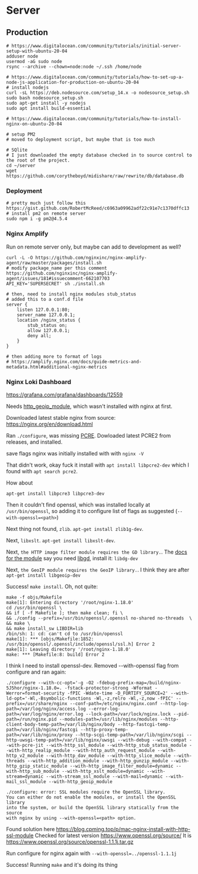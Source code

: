 # Server

## Production

```
# https://www.digitalocean.com/community/tutorials/initial-server-setup-with-ubuntu-20-04
adduser node
usermod -aG sudo node
rsync --archive --chown=node:node ~/.ssh /home/node

# https://www.digitalocean.com/community/tutorials/how-to-set-up-a-node-js-application-for-production-on-ubuntu-20-04
# install nodejs
curl -sL https://deb.nodesource.com/setup_14.x -o nodesource_setup.sh
sudo bash nodesource_setup.sh
sudo apt-get install -y nodejs
sudo apt install build-essential

# https://www.digitalocean.com/community/tutorials/how-to-install-nginx-on-ubuntu-20-04

# setup PM2
# moved to deployment script, but maybe that is too much

# SQlite
# I just downloaded the empty database checked in to source control to the root of the project.
cd ~/server
wget https://github.com/corytheboyd/midishare/raw/rewrite/db/database.db
```

### Deployment

```
# pretty much just follow this https://gist.github.com/RobertMcReed/c6963a09962adf22c91e7c1370dffc13
# install pm2 on remote server
sudo npm i -g pm2@4.5.4
```

### Nginx Amplify

Run on remote server only, but maybe can add to development as well?
```
curl -L -O https://github.com/nginxinc/nginx-amplify-agent/raw/master/packages/install.sh
# modify package_name per this comment https://github.com/nginxinc/nginx-amplify-agent/issues/181#issuecomment-662107703
API_KEY='SUPERSECRET' sh ./install.sh

# then, need to install nginx modules stub_status
# added this to a conf.d file
server {
	listen 127.0.0.1:80;
	server_name 127.0.0.1;
	location /nginx_status {
		stub_status on;
		allow 127.0.0.1;
		deny all;
	}
}

# then adding more to format of logs
# https://amplify.nginx.com/docs/guide-metrics-and-metadata.html#additional-nginx-metrics

```

### Nginx Loki Dashboard

https://grafana.com/grafana/dashboards/12559

Needs [http_geoip_module](https://nginx.org/en/docs/http/ngx_http_geoip_module.html), which wasn't installed with nginx at first.

Downloaded latest stable nginx from source: https://nginx.org/en/download.html

Ran `./configure`, was missing [PCRE](https://www.pcre.org/). Dowloaded latest PCRE2 from releases, and installed.

save flags nginx was initially installed with with `nginx -V`

That didn't work, okay fuck it install with `apt install libpcre2-dev` which I found with `apt search pcre2`.

How about
```
apt-get install libpcre3 libpcre3-dev
```

Then it couldn't find openssl, which was installed locally at `/usr/bin/openssl`, so adding it to configure list of flags as suggested (`--with-openssl=<path>`)

Next thing not found, `zlib`. `apt-get install zlib1g-dev`.

Next, `libxslt`. `apt-get install libxslt-dev`.

Next, `the HTTP image filter module requires the GD library.`. The [docs for the module](https://nginx.org/en/docs/http/ngx_http_image_filter_module.html) say you need [libgd](https://libgd.github.io/), install it: `libdg-dev`

Next, `the GeoIP module requires the GeoIP library.`. I think they are after `apt-get install libgeoip-dev`

Success! `make install`. Oh, not quite:
```
make -f objs/Makefile
make[1]: Entering directory '/root/nginx-1.18.0'
cd /usr/bin/openssl \
&& if [ -f Makefile ]; then make clean; fi \
&& ./config --prefix=/usr/bin/openssl/.openssl no-shared no-threads  \
&& make \
&& make install_sw LIBDIR=lib
/bin/sh: 1: cd: can't cd to /usr/bin/openssl
make[1]: *** [objs/Makefile:1852: /usr/bin/openssl/.openssl/include/openssl/ssl.h] Error 2
make[1]: Leaving directory '/root/nginx-1.18.0'
make: *** [Makefile:8: build] Error 2
```

I think I need to install openssl-dev. Removed --with-openssl flag from configure and ran again:

```
./configure --with-cc-opt='-g -O2 -fdebug-prefix-map=/build/nginx-5J5hor/nginx-1.18.0=. -fstack-protector-strong -Wformat -Werror=format-security -fPIC -Wdate-time -D_FORTIFY_SOURCE=2' --with-ld-opt='-Wl,-Bsymbolic-functions -Wl,-z,relro -Wl,-z,now -fPIC' --prefix=/usr/share/nginx --conf-path=/etc/nginx/nginx.conf --http-log-path=/var/log/nginx/access.log --error-log-path=/var/log/nginx/error.log --lock-path=/var/lock/nginx.lock --pid-path=/run/nginx.pid --modules-path=/usr/lib/nginx/modules --http-client-body-temp-path=/var/lib/nginx/body --http-fastcgi-temp-path=/var/lib/nginx/fastcgi --http-proxy-temp-path=/var/lib/nginx/proxy --http-scgi-temp-path=/var/lib/nginx/scgi --http-uwsgi-temp-path=/var/lib/nginx/uwsgi --with-debug --with-compat --with-pcre-jit --with-http_ssl_module --with-http_stub_status_module --with-http_realip_module --with-http_auth_request_module --with-http_v2_module --with-http_dav_module --with-http_slice_module --with-threads --with-http_addition_module --with-http_gunzip_module --with-http_gzip_static_module --with-http_image_filter_module=dynamic --with-http_sub_module --with-http_xslt_module=dynamic --with-stream=dynamic --with-stream_ssl_module --with-mail=dynamic --with-mail_ssl_module --with-http_geoip_module

./configure: error: SSL modules require the OpenSSL library.
You can either do not enable the modules, or install the OpenSSL library
into the system, or build the OpenSSL library statically from the source
with nginx by using --with-openssl=<path> option.
```

Found solution here https://blog.cpming.top/p/mac-nginx-install-with-http-ssl-module
Checked for latest version https://www.openssl.org/source/
It is https://www.openssl.org/source/openssl-1.1.1j.tar.gz

Run configure for nginx again with `--with-openssl=../openssl-1.1.1j`

Success! Running `make` and it's doing its thing
